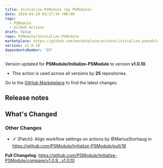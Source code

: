 ```yaml
---
title: Initialize-PSModule (by PSModule)
date: 2024-03-29 03:27:39 +00:00
tags:
  - PSModule
  - GitHub Actions
draft: false
repo: PSModule/Initialize-PSModule
marketplace: https://github.com/marketplace/actions/initialize-psmodule-by-psmodule
version: v1.0.10
dependentsNumber: "25"
---
```



Version updated for **PSModule/Initialize-PSModule** to version **v1.0.10**.
- This action is used across all versions by **25** repositories.

Go to the [GitHub Marketplace](https://github.com/marketplace/actions/initialize-psmodule-by-psmodule) to find the latest changes.

## Release notes

<!-- Release notes generated using configuration in .github/release.yml at main -->

## What's Changed
### Other Changes
* 🩹 [Patch]: Align workflow settings on actions by @MariusStorhaug in https://github.com/PSModule/Initialize-PSModule/pull/18


**Full Changelog**: https://github.com/PSModule/Initialize-PSModule/compare/v1.0.9...v1.0.10
